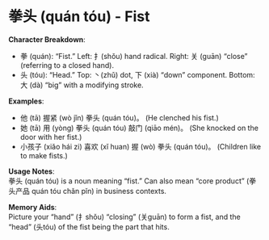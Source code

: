 # **拳头 (quán tóu) - Fist**

**Character Breakdown**:  
- 拳 (quán): “Fist.” Left: 扌(shǒu) hand radical. Right: 关 (guān) “close” (referring to a closed hand).  
- 头 (tóu): “Head.” Top: 丶(zhǔ) dot, 下 (xià) “down” component. Bottom: 大 (dà) “big” with a modifying stroke.

**Examples**:  
- 他 (tā) 握紧 (wò jǐn) 拳头 (quán tóu)。 (He clenched his fist.)  
- 她 (tā) 用 (yòng) 拳头 (quán tóu) 敲门 (qiāo mén)。 (She knocked on the door with her fist.)  
- 小孩子 (xiǎo hái zi) 喜欢 (xǐ huan) 握 (wò) 拳头 (quán tóu)。 (Children like to make fists.)

**Usage Notes**:  
拳头 (quán tóu) is a noun meaning “fist.” Can also mean “core product” (拳头产品 quán tóu chǎn pǐn) in business contexts.

**Memory Aids**:  
Picture your “hand” (扌shǒu) “closing” (关guān) to form a fist, and the “head” (头tóu) of the fist being the part that hits.